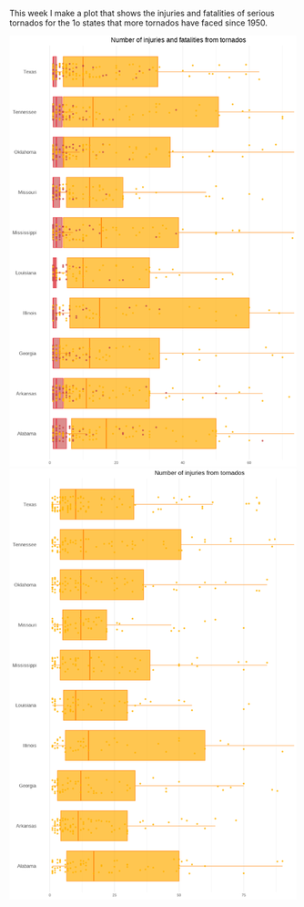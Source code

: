 This week I make a plot that shows the injuries and fatalities of serious tornados for the 1o states that more tornados have faced since 1950. 

<img src=https://github.com/Ioannis-D/TidyTuesday/blob/main/May/3rd%20Week/Number_Injuries_Fatalities.png>
<img src=https://github.com/Ioannis-D/TidyTuesday/blob/main/May/3rd%20Week/Number_of_injuries.png>
